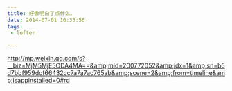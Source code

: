 ```yaml
---
title: 好像明白了点什么。
date: 2014-07-01 16:33:56
tags:
 - lofter

---
```


http://mp.weixin.qq.com/s?__biz=MjM5MjE5ODA4MA==&amp;mid=200772052&amp;idx=1&amp;sn=b5d7bbf959dcf66432cc7a7a7ac765ab&amp;scene=2&amp;from=timeline&amp;isappinstalled=0#rd
